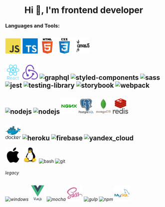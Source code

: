 <h1 align="center">Hi 👋, I'm frontend developer</h1>

<h3>Languages and Tools:</h3>

<img
  src="https://raw.githubusercontent.com/devicons/devicon/master/icons/javascript/javascript-original.svg"
  alt="javascript"
  width="50"
  height="50"
/>
<img
  src="https://raw.githubusercontent.com/devicons/devicon/master/icons/typescript/typescript-original.svg"
  alt="typescript"
  width="50"
  height="50"
/>
<img
  src="https://raw.githubusercontent.com/devicons/devicon/master/icons/html5/html5-original-wordmark.svg"
  alt="html5"
  width="50"
  height="50"
/>
<img
  src="https://raw.githubusercontent.com/devicons/devicon/master/icons/css3/css3-original-wordmark.svg"
  alt="css3"
  width="50"
  height="50"
/>
<img
  src="https://raw.githubusercontent.com/Hardik0307/Hardik0307/master/assets/canvasjs-charts.svg"
  alt="canvasjs"
  width="50"
  height="50"
/>
-
<img
  src="https://raw.githubusercontent.com/devicons/devicon/master/icons/react/react-original-wordmark.svg"
  alt="react"
  width="50"
  height="50"
/>
<img
  src="https://raw.githubusercontent.com/devicons/devicon/master/icons/redux/redux-original.svg"
  alt="redux"
  width="50"
  height="50"
/>
<img
  src="https://www.vectorlogo.zone/logos/graphql/graphql-icon.svg"
  alt="graphql"
  width="50"
  height="50"
/>
<img
  src="https://miro.medium.com/max/960/1*Iohnw2aOQ5EBghVoqKA7VA.png"
  alt="styled-components"
  width="50"
  height="50"
/>
<img
  src="https://upload.wikimedia.org/wikipedia/commons/thumb/b/bc/PostCSS_Logo.svg/778px-PostCSS_Logo.svg.png"
  alt="sass"
  width="50"
  height="50"
/>
<img
  src="https://www.vectorlogo.zone/logos/jestjsio/jestjsio-icon.svg"
  alt="jest"
  width="50"
  height="50"
/>
<img
  src="https://testing-library.com/img/octopus-128x128.png"
  alt="testing-library"
  width="50"
  height="50"
/>
<img
  src="https://avatars.githubusercontent.com/u/22632046?s=200&v=4"
  alt="storybook"
  width="50"
  height="50"
/>
<img
  src="https://habrastorage.org/webt/k-/tm/2g/k-tm2gvbb_ky6gdrd-tzqrzjkf4.png"
  alt="webpack"
  width="50"
  height="50"
/>
-
<img 
  src="https://web-creator.ru/uploads/Page/22/nodejs.svg" 
  alt="nodejs" 
  width="50" 
  height="50" 
/>
<img 
  src="https://upload.wikimedia.org/wikipedia/commons/thumb/8/84/Deno.svg/600px-Deno.svg.png?20190706023036" 
  alt="nodejs" 
  width="50" 
  height="50" 
/>
<img
  src="https://raw.githubusercontent.com/devicons/devicon/master/icons/nginx/nginx-original.svg"
  alt="nginx"
  width="50"
  height="50"
/>
<img
  src="https://raw.githubusercontent.com/devicons/devicon/master/icons/postgresql/postgresql-original-wordmark.svg"
  alt="postgresql"
  width="50"
  height="50"
/>
<img
  src="https://raw.githubusercontent.com/devicons/devicon/master/icons/mongodb/mongodb-original-wordmark.svg"
  alt="mongodb"
  width="50"
  height="50"
/>
<img
  src="https://raw.githubusercontent.com/devicons/devicon/master/icons/redis/redis-original-wordmark.svg"
  alt="redis"
  width="50"
  height="50"
/>
-
<img
  src="https://raw.githubusercontent.com/devicons/devicon/master/icons/docker/docker-original-wordmark.svg"
  alt="docker"
  width="50"
  height="50"
/>
<img
  src="https://www.vectorlogo.zone/logos/heroku/heroku-icon.svg"
  alt="heroku"
  width="50"
  height="50"
/>
<img
  src="https://www.vectorlogo.zone/logos/firebase/firebase-icon.svg"
  alt="firebase"
  width="50"
  height="50"
/>
<img
  src="https://upload.wikimedia.org/wikipedia/commons/thumb/6/69/Cloud_icon_128x128px.svg/1200px-Cloud_icon_128x128px.svg.png"
  alt="yandex_cloud"
  width="50"
  height="50"
/>
-
<img
  src="https://raw.githubusercontent.com/devicons/devicon/master/icons/apple/apple-original.svg"
  alt="linux"
  width="50"
  height="50"
/>
<img
  src="https://raw.githubusercontent.com/devicons/devicon/master/icons/linux/linux-original.svg"
  alt="linux"
  width="50"
  height="50"
/>
<img
  src="https://www.vectorlogo.zone/logos/gnu_bash/gnu_bash-icon.svg"
  alt="bash"
  width="50"
  height="50"
/>
<img
  src="https://www.vectorlogo.zone/logos/git-scm/git-scm-icon.svg"
  alt="git"
  width="50"
  height="50"
/>
<h6>legacy<h6>
<img
  src="https://upload.wikimedia.org/wikipedia/commons/thumb/5/5f/Windows_logo_-_2012.svg/120px-Windows_logo_-_2012.svg.png"
  alt="windows"
  width="50"
  height="50"
/>
<img
  src="https://raw.githubusercontent.com/devicons/devicon/master/icons/vuejs/vuejs-original-wordmark.svg"
  alt="vuejs"
  width="50"
  height="50"
/>
<img
  src="https://www.vectorlogo.zone/logos/mochajs/mochajs-icon.svg"
  alt="mocha"
  width="50"
  height="50"
/>
<img
  src="https://raw.githubusercontent.com/devicons/devicon/master/icons/sass/sass-original.svg"
  alt="sass"
  width="50"
  height="50"
/>
<img
  src="https://raw.githubusercontent.com/gulpjs/artwork/master/gulp-2x.png"
  alt="gulp"
  height="50"
  width="23"
/>
<img
  src="https://upload.wikimedia.org/wikipedia/commons/thumb/d/db/Npm-logo.svg/1200px-Npm-logo.svg.png"
  alt="npm"
  width="50"
/>
<img
  src="https://raw.githubusercontent.com/devicons/devicon/master/icons/mysql/mysql-original-wordmark.svg"
  alt="mysql"
  width="50"
  height="50"
/>
